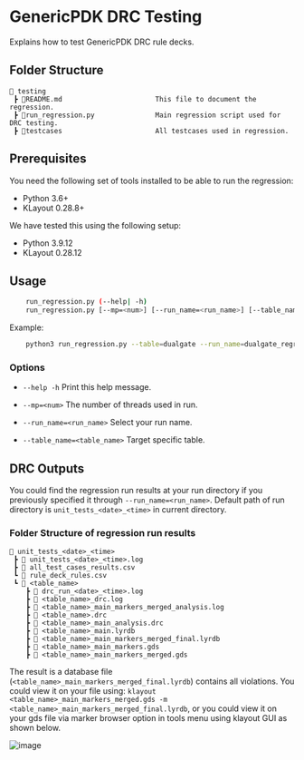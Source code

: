 # GenericPDK DRC Testing

Explains how to test GenericPDK DRC rule decks.

## Folder Structure

```text
📁 testing
 ┣ 📜README.md                       This file to document the regression.
 ┣ 📜run_regression.py               Main regression script used for DRC testing.
 ┣ 📁testcases                       All testcases used in regression.
 ```

## **Prerequisites**
You need the following set of tools installed to be able to run the regression:
- Python 3.6+
- KLayout 0.28.8+

We have tested this using the following setup:
- Python 3.9.12
- KLayout 0.28.12

## **Usage**

```bash
    run_regression.py (--help| -h)
    run_regression.py [--mp=<num>] [--run_name=<run_name>] [--table_name=<table_name>]
```

Example:

```bash
    python3 run_regression.py --table=dualgate --run_name=dualgate_regression
```

### Options

- `--help -h`                           Print this help message.

- `--mp=<num>`                          The number of threads used in run.

- `--run_name=<run_name>`               Select your run name.
    
- `--table_name=<table_name>`           Target specific table.

## **DRC Outputs**

You could find the regression run results at your run directory if you previously specified it through `--run_name=<run_name>`. Default path of run directory is `unit_tests_<date>_<time>` in current directory.

### Folder Structure of regression run results

```text
📁 unit_tests_<date>_<time>
 ┣ 📜 unit_tests_<date>_<time>.log
 ┣ 📜 all_test_cases_results.csv
 ┗ 📜 rule_deck_rules.csv
 ┗ 📁 <table_name>
    ┣ 📜 drc_run_<date>_<time>.log  
    ┣ 📜 <table_name>_drc.log
    ┣ 📜 <table_name>_main_markers_merged_analysis.log
    ┣ 📜 <table_name>.drc                     
    ┣ 📜 <table_name>_main_analysis.drc  
    ┣ 📜 <table_name>_main.lyrdb        
    ┣ 📜 <table_name>_main_markers_merged_final.lyrdb
    ┣ 📜 <table_name>_main_markers.gds  
    ┣ 📜 <table_name>_main_markers_merged.gds
 ```

The result is a database file (`<table_name>_main_markers_merged_final.lyrdb`) contains all violations. 
You could view it on your file using: `klayout <table_name>_main_markers_merged.gds -m <table_name>_main_markers_merged_final.lyrdb`, or you could view it on your gds file via marker browser option in tools menu using klayout GUI as shown below.

![image](https://user-images.githubusercontent.com/91015308/219004873-be7c1e81-7085-4e82-8cd4-8303bc021e13.png)
